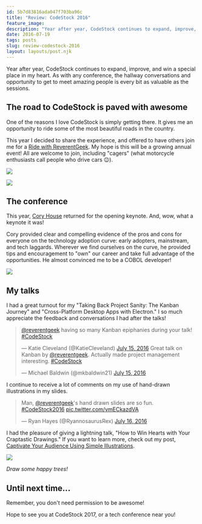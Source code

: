 ```yaml
---
id: 5b7d83816ada047f703ba96c
title: "Review: CodeStock 2016"
feature_image: 
description: "Year after year, CodeStock continues to expand, improve, and win a special place in my heart. As with any conference, the hallway…"
date: 2016-07-19
tags: posts
slug: review-codestock-2016
layout: layouts/post.njk
---
```


Year after year, CodeStock continues to expand, improve, and win a special place in my heart. As with any conference, the hallway conversations and opportunity to get to meet amazing people is every bit as valuable as the sessions.

## The road to CodeStock is paved with awesome

One of the reasons I love CodeStock is simply getting there. It gives me an opportunity to ride some of the most beautiful roads in the country.

This year I decided to share the experience, and offered to have others join me for a [Ride with ReverentGeek](/ride-with-reverentgeek-codestock-2016/). My hope is this will be a growing annual event! All are welcome to join, including "cagers" (what motorcycle enthusiasts call people who drive cars 😉).

![](/content/images/2016/07/IMG_1877.JPG)

![](/content/images/2016/07/1212021.jpg)

## The conference

This year, [Cory House](https://twitter.com/housecor) returned for the opening keynote. And, wow, what a keynote it was!

Cory provided clear and compelling evidence of the pros and cons for everyone on the technology adoption curve: early adopters, mainstream, and tech laggards. Wherever we find ourselves on the curve, he provided tips and encouragement to "own" our career and take full advantage of the opportunities. He almost convinced me to be a COBOL developer!

![](/content/images/2016/07/IMG_1878.JPG)

## My talks

I had a great turnout for my "Taking Back Project Sanity: The Kanban Journey" and "Cross-Platform Desktop Apps with Electron." I so much appreciate the feedback and conversations I had after the talks!

> [@reverentgeek](https://twitter.com/reverentgeek) having so many Kanban epiphanies during your talk! [#CodeStock](https://twitter.com/hashtag/CodeStock?src=hash)
>
> — Katie Cleveland (@KatieCleveland) [July 15, 2016](https://twitter.com/KatieCleveland/status/754046776454311936)
> Great talk on Kanban by [@reverentgeek](https://twitter.com/reverentgeek). Actually made project management interesting. [#CodeStock](https://twitter.com/hashtag/CodeStock?src=hash)
>
> — Michael Baldwin (@mkbaldwin21) [July 15, 2016](https://twitter.com/mkbaldwin21/status/754046523571396608)

I continue to receive a lot of comments on my use of hand-drawn illustrations in my slides.

> Man, [@reverentgeek](https://twitter.com/reverentgeek)'s hand drawn slides are so fun. [#CodeStock2016](https://twitter.com/hashtag/CodeStock2016?src=hash) [pic.twitter.com/vmECkazdVA](https://t.co/vmECkazdVA)
>
> — Ryan Hayes (@RyannosaurusRex) [July 16, 2016](https://twitter.com/RyannosaurusRex/status/754331681872576512)

I had the pleasure of giving a lightning talk, "How to Win Hearts with Your Craptastic Drawings." If you want to learn more, check out my post, [Captivate Your Audience Using Simple Illustrations](https://medium.com/@reverentgeek/captivate-your-audience-using-simple-illustrations-5bf0fcd0e301#.bxtik17dt).

![](/content/images/2016/07/IMG_1879.JPG)

_Draw some happy trees!_

## Until next time...

Remember, you don't need permission to be awesome!

Hope to see you at CodeStock 2017, or a tech conference near you!
